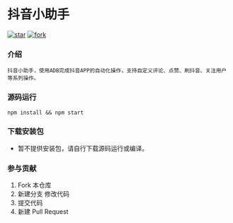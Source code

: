 
# 抖音小助手  
[![star](https://gitee.com/hamm/douyin_helper/badge/star.svg?theme=white)](https://gitee.com/hamm/douyin_helper/stargazers)
[![fork](https://gitee.com/hamm/douyin_helper/badge/fork.svg?theme=white)](https://gitee.com/hamm/douyin_helper/members)

### 介绍
```
抖音小助手，使用ADB完成抖音APP的自动化操作，支持自定义评论、点赞、刷抖音、关注用户等系列操作。
```

### 源码运行
```
npm install && npm start
```

### 下载安装包

- 暂不提供安装包，请自行下载源码运行或编译。

### 参与贡献

1. Fork 本仓库
2. 新建分支 修改代码
3. 提交代码
4. 新建 Pull Request